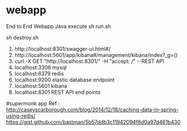 # webapp
End to End Webapp Java
execute
sh run.sh

sh destroy.sh 





1. http://localhost:8301/swagger-ui.html#/
2. http://localhost:5601/app/kibana#/management/kibana/index?_g=()
3. curl -X GET "http://localhost:8301/" -H "accept: */*" --REST API
4. localhost:3306 mysql
5. localhost:6379 redis
6. localhost:9200 elastic database endpoint
7. localhost:5601 kibana
8. localhost:8301 REST API end points



#supermonk app
Ref : http://caseyscarborough.com/blog/2014/12/18/caching-data-in-spring-using-redis/
https://gist.github.com/bastman/5b57ddb3c11942094f8d0a97d461b430 
